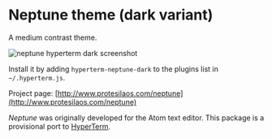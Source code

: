 # Neptune theme (dark variant)

A medium contrast theme.

![neptune hyperterm dark screenshot](https://raw.githubusercontent.com/protesilaos/prot16/master/neptune/hyperterm/screenshot.png)

Install it by adding `hyperterm-neptune-dark` to the plugins list in `~/.hyperterm.js`.

Project page: [http://www.protesilaos.com/neptune](http://www.protesilaos.com/neptune)

*Neptune* was originally developed for the Atom text editor. This package is a provisional port to [HyperTerm](https://hyperterm.org/).
